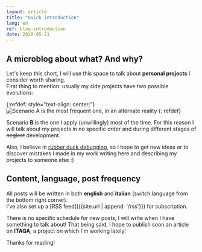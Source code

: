 ```yaml
---
layout: article
title: "Quick introduction"
lang: en
ref: blog-introduction
date: 2020-05-21
---
```

## A microblog about what? And why?
Let's keep this short, I will use this space to talk about **personal projects** I consider worth sharing.  
First thing to mention: usually my side projects have two possible evolutions:

{:refdef: style="text-align: center;"}
<img src="{{site.url | append: '/media/20200521/scenario_scheme_en.png'}}" title="Scenario A is the most frequent one, in an alternate reality" class="responsive" onclick="window.open(this.src)">
{: refdef}

Scenario **B** is the one I apply (unwillingly) most of the time. For this reason I will talk about my projects in no specific order and during different stages of ~~neglect~~ development.

Also, I believe in [rubber duck debugging](https://en.wikipedia.org/wiki/Rubber_duck_debugging), so I hope to get new ideas or to discover mistakes I made in my work writing here and describing my projects to someone else :)

## Content, language, post frequency
All posts will be written in both **english** and **italian** (switch language from the bottom right corner).  
I've also set up a [RSS feed]({{site.url | append: '/rss'}}) for subscription.

There is no specific schedule for new posts, I will write when I have something to talk about! That being said, I hope to publish soon an article on **ITAQA**, a project on which I'm working lately!

Thanks for reading!